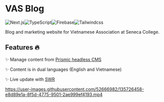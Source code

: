 # VAS Blog 

<img alt="Next.js" src="https://img.shields.io/badge/-Next.js-000000?style=for-the-badge&logo=Next.js&logoColor=white" /><img alt="TypeScript" src="https://img.shields.io/badge/-TypeScript-007ACC?style=for-the-badge&logo=TypeScript&logoColor=white" /><img alt="Firebase" src="https://img.shields.io/badge/-Firebase-FFCA28?style=for-the-badge&logo=Firebase&logoColor=white" /><img alt="Tailwindcss" src="https://img.shields.io/badge/-Tailwindcss-38B2AC?style=for-the-badge&logo=Tailwind%20CSS&logoColor=white" />

Blog and marketing website for Vietnamese Association at Seneca College.

## Features :fire:

:sparkles: Manage content from [Prismic headless CMS](https://prismic.io/)

:sparkles: Content is in dual languages (English and Vietnamese)

:sparkles: Live update with [SWR](https://swr.vercel.app/)

https://user-images.githubusercontent.com/52666982/135726458-e8d89e1a-8f5d-4775-9501-2ae999ef4193.mp4

